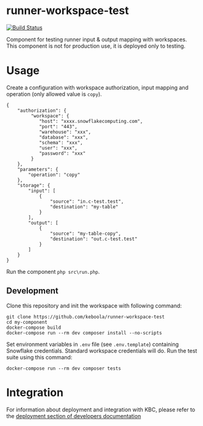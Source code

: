 # runner-workspace-test

[![Build Status](https://travis-ci.com/keboola/runner-workspace-test.svg?branch=master)](https://travis-ci.com/keboola/runner-workspace-test)

Component for testing runner input & output mapping with workspaces. This component is not for production use, it is deployed only to testing.

# Usage

Create a configuration with workspace authorization, input mapping and operation (only allowed value is `copy`). 

```
{     
    "authorization": {
         "workspace": {
            "host": "xxxx.snowflakecomputing.com",
            "port": "443",
            "warehouse": "xxx",
            "database": "xxx",
            "schema": "xxx",
            "user": "xxx",
            "password": "xxx"
         }
    },
    "parameters": {
        "operation": "copy"
    },
    "storage": {
        "input": [
            {
                "source": "in.c-test.test",
                "destination": "my-table"
            }
        ],
        "output": [
            {
                "source": "my-table-copy",
                "destination": "out.c-test.test"
            }
        ]
    }
}
```

Run the component `php src\run.php`.

## Development

Clone this repository and init the workspace with following command:

```
git clone https://github.com/keboola/runner-workspace-test
cd my-component
docker-compose build
docker-compose run --rm dev composer install --no-scripts
```

Set environment variables in `.env` file (see `.env.template`) containing Snowflake credentials. Standard 
workspace credentials will do. Run the test suite using this command:

```
docker-compose run --rm dev composer tests
```

# Integration

For information about deployment and integration with KBC, please refer to the [deployment section of developers documentation](https://developers.keboola.com/extend/component/deployment/) 
